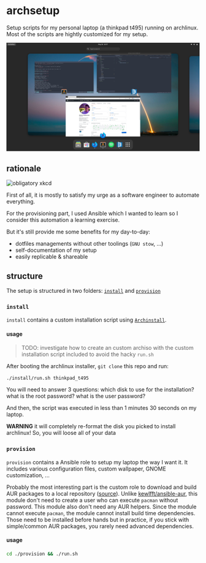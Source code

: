 # archsetup 

Setup scripts for my personal laptop (a thinkpad t495) running on archlinux. 
Most of the scripts are hightly customized for my setup.


![the actual desktop](static/desktop.png)

## rationale

![obligatory xkcd](https://imgs.xkcd.com/comics/wanna_see_the_code.png)

First of all, it is mostly to satisfy my urge as a software engineer to automate everything. 

For the provisioning part, I used Ansible which I wanted to learn so I consider this automation 
a learning exercise. 

But it's still provide me some benefits for my day-to-day:

- dotfiles managements without other toolings (`GNU stow`, ...)
- self-documentation of my setup
- easily replicable & shareable

## structure

The setup is structured in two folders: [`install`](install/) and [`provision`](provision/)

### `install`

`install` contains a custom installation script using [`Archinstall`](https://wiki.archlinux.org/title/Archinstall).

#### usage

> TODO: investigate how to create an custom archiso with the custom installation script included
 to avoid the hacky `run.sh`

After booting the archlinux installer, `git clone` this repo and run: 

```sh
./install/run.sh thinkpad_t495
```

You will need to answer 3 questions: which disk to use for the installation? what is the root password? what is the user password?

And then, the script was executed in less than 1 minutes 30 seconds on my laptop. 

**WARNING** it will completely re-format the disk you picked to install archlinux! So, you will loose all of your data

### `provision`

`provision` contains a Ansible role to setup my laptop the way I want it. It includes various configuration files, 
custom wallpaper, GNOME customization, ...

Probably the most interesting part is the custom role to download and build AUR packages to a local repository ([source](provision/roles/aur-build)).
Unlike [kewlfft/ansible-aur](https://github.com/kewlfft/ansible-aur), this module don't need to create a user who 
can execute `pacman` without password. This module also don't need any AUR helpers. Since the module cannot execute 
`pacman`, the module cannot install build time dependencies. Those need to be installed before hands but in practice, 
if you stick with simple/common AUR packages, you rarely need advanced dependencies.

#### usage

```sh
cd ./provision && ./run.sh
```
